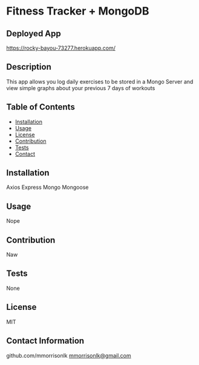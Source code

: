  
# Fitness Tracker + MongoDB

## Deployed App
https://rocky-bayou-73277.herokuapp.com/

## Description
This app allows you log daily exercises to be stored in a Mongo Server and view simple graphs about your previous 7 days of workouts

## Table of Contents
* [Installation](#Installation)
* [Usage](#usage)
* [License](#license)
* [Contribution](#contribution)
* [Tests](#tests)
* [Contact](#contact)

## Installation
Axios Express Mongo Mongoose

## Usage
Nope

## Contribution
Naw

## Tests
None

## License
MIT

## Contact Information
github.com/mmorrisonlk
mmorrisonlk@gmail.com